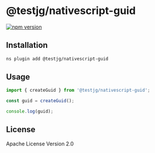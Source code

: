 # @testjg/nativescript-guid

[![npm version](https://badge.fury.io/js/@testjg%2Fnativescript-guid.svg)](https://badge.fury.io/js/@testjg%2Fnativescript-guid)

## Installation

```bash
ns plugin add @testjg/nativescript-guid
```

## Usage

```javascript
import { createGuid } from '@testjg/nativescript-guid';

const guid = createGuid();

console.log(guid);
```

## License

Apache License Version 2.0
